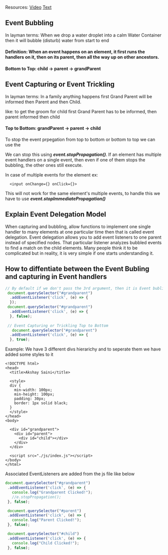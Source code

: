 Resources: [Video](https://www.youtube.com/watch?v=aVSf0b1jVKk)
[Text](https://javascript.info/bubbling-and-capturing)

## Event Bubbling 
In layman terms: When we drop a water droplet into a calm Water Container then it will bubble (disturb) water from start to end 
#### Definition: When an event happens on an element, it first runs the handlers on it, then on its parent, then all the way up on other ancestors.
#### Bottom to Top:  child -> parent -> grandParent

## Event Capturing or Event Trickling
In layman terms: In a family anything happens first Grand Parent will be informed then Parent and then Child. 

like: to get the groom for child first Grand Parent has to be informed, then parent informed then child
#### Top to Bottom: grandParent -> parent -> child

To stop the event prpegation from top to bottom or bottom to top we can use the 

We can stop this using ***event.stopPropagation()***. If an element has multiple event handlers on a single event, then even if one of them stops the bubbling, the other ones still execute.

In case of multiple events for the element ex: 

      <input onChange={} onClick={}>

This will not work for the same element's multiple events, to handle this we have to use ***event.stopImmediatePropagation()***

## Explain Event Delegation Model
When capturing and bubbling, allow functions to implement one single handler to many elements at one particular time then that is called event delegation. Event delegation allows you to add event listeners to one parent instead of specified nodes. That particular listener analyzes bubbled events to find a match on the child elements. Many people think it to be complicated but in reality, it is very simple if one starts understanding it.

## How to diffentiate between the Event Bubling and capturing in Event handlers
```javascript
// By default if we don't pass the 3rd argument, then it is Event bubling or if we pass false also. 3rd argument here is useCapture
 document.querySelector("#grandparent")
  .addEventListener('click', (e) => {
  });
 document.querySelector("#grandparent")
  .addEventListener('click', (e) => {
  }, false);
 
 // Event Capturing or Trickling Top to Bottom
   document.querySelector("#grandparent")
  .addEventListener('click', (e) => {
  }, true);
```

Example: We have 3 different divs hierarichy and to seperate them we have added some styles to it

    <!DOCTYPE html>
    <head>
      <title>Akshay Saini</title>

      <style>
      div {
        min-width: 100px;
        min-height: 100px;
        padding: 30px;
        border: 1px solid black;
      }
      </style>
    </head>
    <body>

      <div id="grandparent">
        <div id="parent">
          <div id="child"></div>
        </div>
      </div>

      <script src="./js/index.js"></script>
    </body>
    </html>
    
 Associated EventListeners are added from the js file like below
 
 ```javascript
 document.querySelector("#grandparent")
  .addEventListener('click', (e) => {
    console.log("Grandparent Clicked!");
    //e.stopPropagation();
  }, false);

  document.querySelector("#parent")
  .addEventListener('click', (e) => {
    console.log("Parent Clicked!");
  }, false);

  document.querySelector("#child")
  .addEventListener('click', (e) => {
    console.log("Child Clicked!");
  }, false); 
  ```
  

